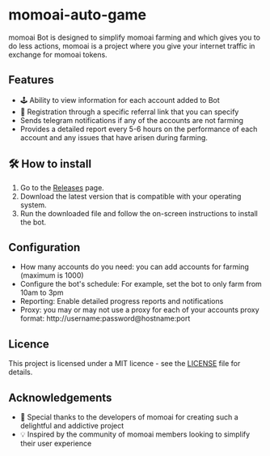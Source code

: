 # momoai-auto-game

momoai Bot is designed to simplify momoai farming and which gives you to do less actions, momoai is a project where you give your internet traffic in exchange for momoai tokens.

## Features

- 🕹 Ability to view information for each account added to Bot
- 🏡 Registration through a specific referral link that you can specify
- Sends telegram notifications if any of the accounts are not farming
- Provides a detailed report every 5-6 hours on the performance of each account and any issues that have arisen during farming.

## 🛠 How to install

1. Go to the [Releases](../../releases) page.
2. Download the latest version that is compatible with your operating system.
3. Run the downloaded file and follow the on-screen instructions to install the bot.

## Configuration

- How many accounts do you need: you can add accounts for farming (maximum is 1000)
- Configure the bot's schedule: For example, set the bot to only farm from 10am to 3pm
- Reporting: Enable detailed progress reports and notifications
- Proxy: you may or may not use a proxy for each of your accounts
 proxy format: http://username:password@hostname:port

## Licence

This project is licensed under a MIT licence - see the [LICENSE](LICENSE) file for details.

## Acknowledgements

- 🙏 Special thanks to the developers of momoai for creating such a delightful and addictive project
- 💡 Inspired by the community of momoai members looking to simplify their user experience
